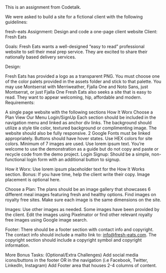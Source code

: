 This is an assignment from Codetalk.

We were asked to build a site for a fictional client with the following guidelines:

fresh-eats
Assignment: Design and code a one-page client website Client: Fresh Eats

Goals: Fresh Eats wants a well-designed “easy to read” professional website to sell their meal prep service. They are excited to share their nationally based delivery services.

Design:

Fresh Eats has provided a logo as a transparent PNG.
You must choose one of the color palets provided in the assets folder and stick to that palette.
You may use Montserrat with Merriweather, Fjalla One and Noto Sans, just Montserrat, or just Fjalla One
Fresh Eats also seeks a site that is easy to read.
They want to appear welcoming, hip, affordable and modern.
Requirements:

A single page website with the following sections
How It Worx
Choose a Plan
View Our Menu
Login/SignUp
Each section should be included in the navigation menu and linked as anchor div links.
The background should utilize a style tile color, textured background or complimenting image.
The website should also be fully responsive.
2 Google Fonts must be linked appropriately.
Buttons should have hover states.
Use HEX colors for site colors.
Minimum of 7 images are used.
Use lorem ipsum text.
You’re welcome to use the demonstration as a guide but do not copy and paste or recycle code from the demo project.
Login Signup:
Should be a simple, non-functional login form with an additional button to signup.

How it Worx:
Use lorem ipsum placeholder text for the How It Works section. 
Bonus: If you have time, help the client write their copy. 
Image placement is optional here.

Choose a Plan:
The plans should be an image gallery that showcases 6 different meal images featuring fresh and healthy options. Find images on royalty free sites. Make sure each image is the same dimensions on the site.

Images:
Use other images as needed. Some images have been provided by the client. Edit the images using Pixelmator or find other relevant royalty free images using Google image search.

Footer:
There should be a footer section with contact info and copyright. 
The contact info should include a mailto link to: info@fresh-eats.com.
The copyright section should include a copyright symbol and copyright information.

More Bonus Tasks:
(Optional/Extra Challenges)
Add social media icons/buttons in the footer OR in the navigation (i.e Facebook, Twitter, LinkedIn, Instagram) Add Footer area that houses 2-4 columns of content.